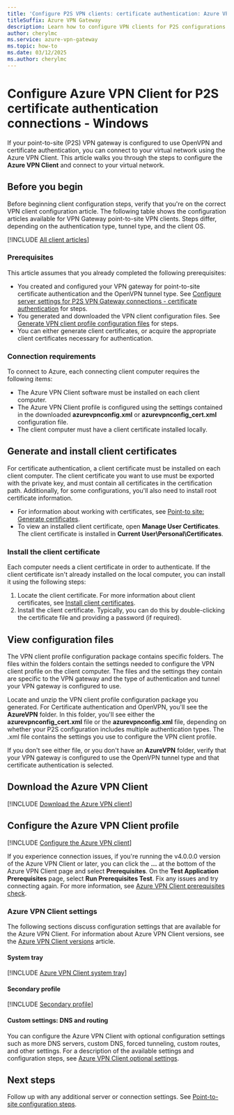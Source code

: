 ```yaml
---
title: 'Configure P2S VPN clients: certificate authentication: Azure VPN client: Windows'
titleSuffix: Azure VPN Gateway
description: Learn how to configure VPN clients for P2S configurations that use certificate authentication. This article applies to Windows and the Azure VPN client.
author: cherylmc
ms.service: azure-vpn-gateway
ms.topic: how-to
ms.date: 03/12/2025
ms.author: cherylmc
---
```


# Configure Azure VPN Client for P2S certificate authentication connections - Windows

If your point-to-site (P2S) VPN gateway is configured to use OpenVPN and certificate authentication, you can connect to your virtual network using the Azure VPN Client. This article walks you through the steps to configure the **Azure VPN Client** and connect to your virtual network.

## Before you begin

Before beginning client configuration steps, verify that you're on the correct VPN client configuration article. The following table shows the configuration articles available for VPN Gateway point-to-site VPN clients. Steps differ, depending on the authentication type, tunnel type, and the client OS.

[!INCLUDE [All client articles](../../includes/vpn-gateway-vpn-client-install-articles.md)]

### Prerequisites

This article assumes that you already completed the following prerequisites:

* You created and configured your VPN gateway for point-to-site certificate authentication and the OpenVPN tunnel type. See [Configure server settings for P2S VPN Gateway connections - certificate authentication](point-to-site-certificate-gateway.md) for steps.
* You generated and downloaded the VPN client configuration files. See [Generate VPN client profile configuration files](point-to-site-certificate-gateway.md#profile-files) for steps.
* You can either generate client certificates, or acquire the appropriate client certificates necessary for authentication.

### Connection requirements

To connect to Azure, each connecting client computer requires the following items:

* The Azure VPN Client software must be installed on each client computer.
* The Azure VPN Client profile is configured using the settings contained in the downloaded **azurevpnconfig.xml** or **azurevpnconfig_cert.xml** configuration file.
* The client computer must have a client certificate installed locally.

## Generate and install client certificates

For certificate authentication, a client certificate must be installed on each client computer. The client certificate you want to use must be exported with the private key, and must contain all certificates in the certification path. Additionally, for some configurations, you'll also need to install root certificate information.

* For information about working with certificates, see [Point-to site: Generate certificates](vpn-gateway-certificates-point-to-site.md).
* To view an installed client certificate, open **Manage User Certificates**. The client certificate is installed in **Current User\Personal\Certificates**.

### Install the client certificate

Each computer needs a client certificate in order to authenticate. If the client certificate isn't already installed on the local computer, you can install it using the following steps:

1. Locate the client certificate. For more information about client certificates, see [Install client certificates](point-to-site-how-to-vpn-client-install-azure-cert.md).
1. Install the client certificate. Typically, you can do this by double-clicking the certificate file and providing a password (if required).

## View configuration files

The VPN client profile configuration package contains specific folders. The files within the folders contain the settings needed to configure the VPN client profile on the client computer. The files and the settings they contain are specific to the VPN gateway and the type of authentication and tunnel your VPN gateway is configured to use.

Locate and unzip the VPN client profile configuration package you generated. For Certificate authentication and OpenVPN, you'll see the **AzureVPN** folder. In this folder, you'll see either the **azurevpnconfig_cert.xml** file or the **azurevpnconfig.xml** file, depending on whether your P2S configuration includes multiple authentication types. The .xml file contains the settings you use to configure the VPN client profile.

If you don't see either file, or you don't have an **AzureVPN** folder, verify that your VPN gateway is configured to use the OpenVPN tunnel type and that certificate authentication is selected.

## Download the Azure VPN Client

[!INCLUDE [Download the Azure VPN client](../../includes/vpn-gateway-download-vpn-client.md)]

## Configure the Azure VPN Client profile

[!INCLUDE [Configure the Azure VPN client](../../includes/vpn-gateway-vwan-configure-azure-vpn-client-certificate.md)]

If you experience connection issues, if you're running the v4.0.0.0 version of the Azure VPN Client or later, you can click the **...** at the bottom of the Azure VPN Client page and select **Prerequisites**. On the **Test Application Prerequisites** page, select **Run Prerequisites Test**. Fix any issues and try connecting again. For more information, see [Azure VPN Client prerequisites check](azure-vpn-client-prerequisites-check.md).

### Azure VPN Client settings

The following sections discuss configuration settings that are available for the Azure VPN Client. For information about Azure VPN Client versions, see the [Azure VPN Client versions](azure-vpn-client-versions.md) article.

#### System tray

[!INCLUDE [Azure VPN Client system tray](../../includes/vpn-gateway-vwan-azure-vpn-client-tray.md)]

#### Secondary profile

[!INCLUDE [Secondary profile](../../includes/vpn-gateway-azure-vpn-client-secondary-profile.md)]

#### Custom settings: DNS and routing

You can configure the Azure VPN Client with optional configuration settings such as more DNS servers, custom DNS, forced tunneling, custom routes, and other settings. For a description of the available settings and configuration steps, see [Azure VPN Client optional settings](azure-vpn-client-optional-configurations.md).

## Next steps

Follow up with any additional server or connection settings. See [Point-to-site configuration steps](point-to-site-certificate-gateway.md).